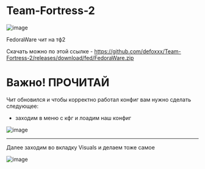 # Team-Fortress-2


![image](https://user-images.githubusercontent.com/53594431/198862666-3883f930-89a0-4d87-bafd-c3ed09eadab6.png)


FedoraWare чит на тф2 

Скачать можно по этой ссылке - https://github.com/defoxxx/Team-Fortress-2/releases/download/fed/FedoraWare.zip

# Важно! ПРОЧИТАЙ
Чит обновился и чтобы корректно работал конфиг вам нужно сделать следующее:

- заходим в меню с кфг и лоадим наш конфиг

![image](https://user-images.githubusercontent.com/53594431/210789717-9f7a05aa-35bf-4b46-a05f-ff1b521fea96.png)


---------------------------------------------------------


Далее заходим во вкладку Visuals и делаем тоже самое

![image](https://user-images.githubusercontent.com/53594431/210789918-99589634-d2d2-4941-8107-90fafc8fb8a4.png)

